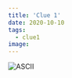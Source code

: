 ```yaml
---
title: 'Clue 1'
date: 2020-10-10
tags:
  - clue1
image: 
---
```



![ASCII](https://i.ibb.co/dcQCNtk/Microsoft-Teams-image.jpg)

